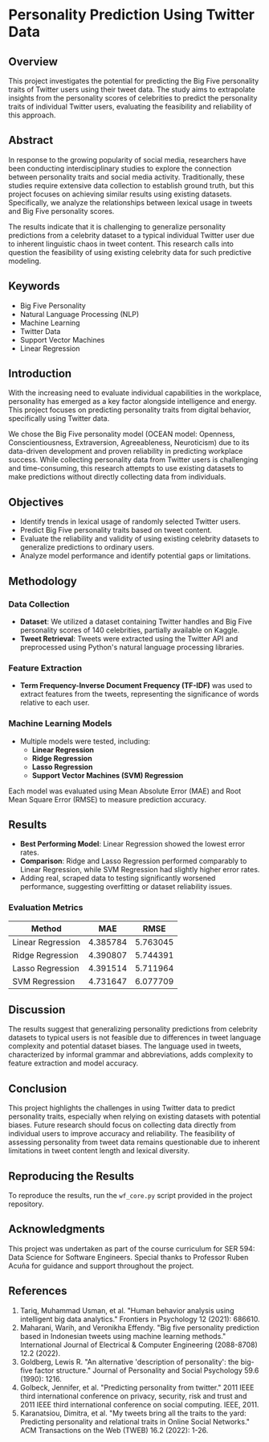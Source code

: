 # Personality Prediction Using Twitter Data

## Overview

This project investigates the potential for predicting the Big Five personality traits of Twitter users using their tweet data. The study aims to extrapolate insights from the personality scores of celebrities to predict the personality traits of individual Twitter users, evaluating the feasibility and reliability of this approach. 

## Abstract

In response to the growing popularity of social media, researchers have been conducting interdisciplinary studies to explore the connection between personality traits and social media activity. Traditionally, these studies require extensive data collection to establish ground truth, but this project focuses on achieving similar results using existing datasets. Specifically, we analyze the relationships between lexical usage in tweets and Big Five personality scores.

The results indicate that it is challenging to generalize personality predictions from a celebrity dataset to a typical individual Twitter user due to inherent linguistic chaos in tweet content. This research calls into question the feasibility of using existing celebrity data for such predictive modeling.

## Keywords

- Big Five Personality
- Natural Language Processing (NLP)
- Machine Learning
- Twitter Data
- Support Vector Machines
- Linear Regression

## Introduction

With the increasing need to evaluate individual capabilities in the workplace, personality has emerged as a key factor alongside intelligence and energy. This project focuses on predicting personality traits from digital behavior, specifically using Twitter data. 

We chose the Big Five personality model (OCEAN model: Openness, Conscientiousness, Extraversion, Agreeableness, Neuroticism) due to its data-driven development and proven reliability in predicting workplace success. While collecting personality data from Twitter users is challenging and time-consuming, this research attempts to use existing datasets to make predictions without directly collecting data from individuals.

## Objectives

- Identify trends in lexical usage of randomly selected Twitter users.
- Predict Big Five personality traits based on tweet content.
- Evaluate the reliability and validity of using existing celebrity datasets to generalize predictions to ordinary users.
- Analyze model performance and identify potential gaps or limitations.

## Methodology

### Data Collection

- **Dataset**: We utilized a dataset containing Twitter handles and Big Five personality scores of 140 celebrities, partially available on Kaggle.
- **Tweet Retrieval**: Tweets were extracted using the Twitter API and preprocessed using Python's natural language processing libraries.

### Feature Extraction

- **Term Frequency-Inverse Document Frequency (TF-IDF)** was used to extract features from the tweets, representing the significance of words relative to each user.

### Machine Learning Models

- Multiple models were tested, including:
  - **Linear Regression**
  - **Ridge Regression**
  - **Lasso Regression**
  - **Support Vector Machines (SVM) Regression**

Each model was evaluated using Mean Absolute Error (MAE) and Root Mean Square Error (RMSE) to measure prediction accuracy.

## Results

- **Best Performing Model**: Linear Regression showed the lowest error rates.
- **Comparison**: Ridge and Lasso Regression performed comparably to Linear Regression, while SVM Regression had slightly higher error rates.
- Adding real, scraped data to testing significantly worsened performance, suggesting overfitting or dataset reliability issues.

### Evaluation Metrics

| Method              | MAE      | RMSE     |
|---------------------|----------|----------|
| Linear Regression   | 4.385784 | 5.763045 |
| Ridge Regression    | 4.390807 | 5.744391 |
| Lasso Regression    | 4.391514 | 5.711964 |
| SVM Regression      | 4.731647 | 6.077709 |

## Discussion

The results suggest that generalizing personality predictions from celebrity datasets to typical users is not feasible due to differences in tweet language complexity and potential dataset biases. The language used in tweets, characterized by informal grammar and abbreviations, adds complexity to feature extraction and model accuracy.

## Conclusion

This project highlights the challenges in using Twitter data to predict personality traits, especially when relying on existing datasets with potential biases. Future research should focus on collecting data directly from individual users to improve accuracy and reliability. The feasibility of assessing personality from tweet data remains questionable due to inherent limitations in tweet content length and lexical diversity.

## Reproducing the Results

To reproduce the results, run the `wf_core.py` script provided in the project repository.

## Acknowledgments

This project was undertaken as part of the course curriculum for SER 594: Data Science for Software Engineers. Special thanks to Professor Ruben Acuña for guidance and support throughout the project.

## References

1. Tariq, Muhammad Usman, et al. "Human behavior analysis using intelligent big data analytics." Frontiers in Psychology 12 (2021): 686610.
2. Maharani, Warih, and Veronikha Effendy. "Big five personality prediction based in Indonesian tweets using machine learning methods." International Journal of Electrical & Computer Engineering (2088-8708) 12.2 (2022).
3. Goldberg, Lewis R. "An alternative 'description of personality': the big-five factor structure." Journal of Personality and Social Psychology 59.6 (1990): 1216.
4. Golbeck, Jennifer, et al. "Predicting personality from twitter." 2011 IEEE third international conference on privacy, security, risk and trust and 2011 IEEE third international conference on social computing. IEEE, 2011.
5. Karanatsiou, Dimitra, et al. "My tweets bring all the traits to the yard: Predicting personality and relational traits in Online Social Networks." ACM Transactions on the Web (TWEB) 16.2 (2022): 1-26.
